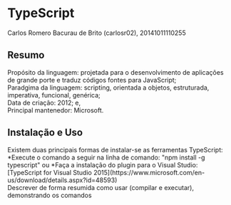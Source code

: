 # TypeScript
Carlos Romero Bacurau de Brito (carlosr02), 20141011110255
<h2>Resumo</h2>
Propósito da linguagem: projetada para o desenvolvimento de aplicações de grande porte e traduz códigos fontes para JavaScript;
<br>Paradgima da linguagem: scripting, orientada a objetos, estruturada, imperativa, funcional, genérica;
<br>Data de criação: 2012; e,
<br>Principal mantenedor: Microsoft.
<h2>Instalação e Uso</h2>
Existem duas principais formas de instalar-se as ferramentas TypeScript:
*Execute o comando a seguir na linha de comando: "npm install -g typescript" ou
*Faça a instalação do plugin para o Visual Studio: [TypeScript for Visual Studio 2015](https://www.microsoft.com/en-us/download/details.aspx?id=48593)
<br>Descrever de forma resumida como usar (compilar e executar), demonstrando os comandos 
